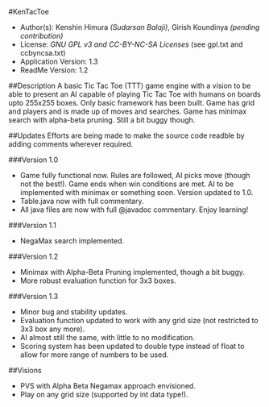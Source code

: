 #KenTacToe
* Author(s): Kenshin Himura *(Sudarsan Balaji)*, Girish Koundinya *(pending contribution)*
* License: *GNU GPL v3 and CC-BY-NC-SA Licenses* (see gpl.txt and ccbyncsa.txt)
* Application Version: 1.3
* ReadMe Version: 1.2

##Description
A basic Tic Tac Toe (TTT) game engine with a vision to be able to present an AI capable of playing Tic Tac Toe with humans on boards upto 255x255 boxes.
Only basic framework has been built.
Game has grid and players and is made up of moves and searches.
Game has minimax search with alpha-beta pruning. Still a bit buggy though.


##Updates
Efforts are being made to make the source code readble by adding comments wherever required.

###Version 1.0
* Game fully functional now. Rules are followed, AI picks move (though not the best!). Game ends when win conditions are met. AI to be implemented with minimax or something soon. Version updated to 1.0.
* Table.java now with full commentary.
* All java files are now with full @javadoc commentary. Enjoy learning!

###Version 1.1
* NegaMax search implemented.

###Version 1.2
* Minimax with Alpha-Beta Pruning implemented, though a bit buggy.
* More robust evaluation function for 3x3 boxes.

###Version 1.3
* Minor bug and stability updates.
* Evaluation function updated to work with any grid size (not restricted to 3x3 box any more).
* AI almost still the same, with little to no modification.
* Scoring system has been updated to double type instead of float to allow for more range of numbers to be used.

##Visions
* PVS with Alpha Beta Negamax approach envisioned.
* Play on any grid size (supported by int data type!).